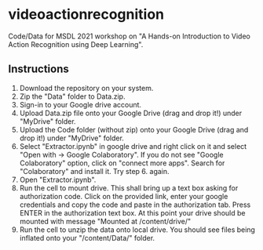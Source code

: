 # videoactionrecognition
Code/Data for MSDL 2021 workshop on "A Hands-on Introduction to Video Action Recognition using Deep Learning".

## Instructions
1. Download the repository on your system. 
2. Zip the "Data" folder to Data.zip. 
3. Sign-in to your Google drive account. 
4. Upload Data.zip file onto your Google Drive (drag and drop it!) under "MyDrive" folder. 
5. Upload the Code folder (without zip) onto your Google Drive (drag and drop it!) under "MyDrive" folder.
6. Select "Extractor.ipynb" in google drive and right click on it and select "Open with -> Google Colaboratory". 
   If you do not see "Google Colaboratory" option, click on "connect more apps". Search for "Colaboratory" and install it. 
   Try step 6. again.
7. Open "Extractor.ipynb". 
8. Run the cell to mount drive. 
   This shall bring up a text box asking for authorization code. Click on the provided link, enter your google credentials and copy the code and paste in the authorization tab.    Press ENTER in the authorization text box. At this point your drive should be mounted with message "Mounted at /content/drive/"
9. Run the cell to unzip the data onto local drive. You should see files being inflated onto your "/content/Data/" folder.


